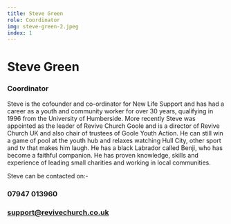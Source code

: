 ```yaml
---
title: Steve Green
role: Coordinator
img: steve-green-2.jpeg
index: 1
---
```


# Steve Green

### Coordinator

Steve is the cofounder and co-ordinator for New Life Support and has had a career as a youth and community worker for over 30 years, qualifying in 1996 from the University of Humberside. More recently Steve was appointed as the leader of Revive Church Goole and is a director of Revive Church UK and also chair of trustees of Goole Youth Action. He can still win a game of pool at the youth hub and relaxes watching Hull City, other sport and tv that makes him laugh. He has a black Labrador called Benji, who has become a faithful companion. He has proven knowledge, skills and experience of leading small charities and working in local communities.

Steve can be contacted on:-

### 07947 013960

### support@revivechurch.co.uk
